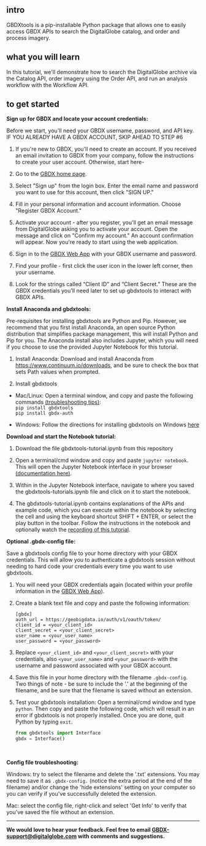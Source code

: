 ## intro 
GBDXtools is a pip-installable Python package that allows one to easily access GBDX APIs to search the DigitalGlobe catalog, and order and process imagery. 

## what you will learn 
In this tutorial, we'll demonstrate how to search the DigitalGlobe archive via the Catalog API, order imagery using the Order API, and run an analysis workflow with the Workflow API. 

## to get started
__Sign up for GBDX and locate your account credentials:__

Before we start, you'll need your GBDX username, password, and API key. IF YOU ALREADY HAVE A GBDX ACCOUNT, SKIP AHEAD TO STEP #6

1. If you're new to GBDX, you'll need to create an account. If you received an email invitation to GBDX from your company, follow the instructions to create your user account. Otherwise, start here-

2. Go to the [GBDX home page](https://gbdx.geobigdata.io/login).

3. Select "Sign up" from the login box. Enter the email name and password you want to use for this account, then click "SIGN UP."

4. Fill in your personal information and account information. Choose "Register GBDX Account."

5. Activate your account - after you register, you'll get an email message from DigitalGlobe asking you to activate your account. Open the message and click on "Confirm my account." An account confirmation will appear. Now you're ready to start using the web application.

6. Sign in to the [GBDX Web App](https://gbdx.geobigdata.io) with your GBDX username and password.

7. Find your profile - first click the user icon in the lower left corner, then your username.

8. Look for the strings called “Client ID” and “Client Secret.” These are the GBDX credentials you'll need later to set up gbdxtools to interact with GBDX APIs.

__Install Anaconda and gbdxtools:__ 

Pre-requisites for installing gbdxtools are Python and Pip. However, we recommend that you first install Anaconda, an open source Python distribution that simplifies package management, this will install Python and Pip for you. The Anaconda install also includes Jupyter, which you will need if you choose to use the provided Jupyter Notebook for this tutorial. 

1. Install Anaconda: Download and install Anaconda from https://www.continuum.io/downloads, and be sure to check the box that sets Path values when prompted.

2. Install gbdxtools 
- Mac/Linux: Open a terminal window, and copy and paste the following commands [(troubleshooting tips)](https://github.com/DigitalGlobe/gbdxtools): <br/>
`pip install gbdxtools` <br/>
`pip install gbdx-auth`

- Windows: Follow the directions for installing gbdxtools on Windows [here](https://github.com/DigitalGlobe/gbdxtools/blob/master/install_windows.md)

__Download and start the Notebook tutorial:__
1. Download the file gbdxtools-tutorial.ipynb from this repository

2. Open a terminal/cmd window and copy and paste `jupyter notebook`. This will open the Jupyter Notebook interface in your browser [(documentation here)](https://jupyter.readthedocs.io/en/latest/running.html#running). 

3. Within in the Jupyter Notebook interface, navigate to where you saved the gbdxtools-tutorials.ipynb file and click on it to start the notebook. 

4. The gbdxtools-tutorial.ipynb contains explanations of the APIs and example code, which you can execute within the notebook by selecting the cell and using the keyboard shortcut SHIFT + ENTER, or select the play button in the toolbar. Follow the instructions in the notebook and optionally watch the [recording of this tutorial](https://digitalglobe.wistia.com/medias/u3tmwds3xo). 
 
__Optional .gbdx-config file:__

Save a gbdxtools config file to your home directory with your GBDX credentials. This will allow you to authenticate a gbdxtools session without needing to hard code your credentials every time you want to use gbdxtools.   

1. You will need your GBDX credentials again (located within your profile information in the [GBDX Web App](https://gbdx.geobigdata.io)).

2. Create a blank text file and copy and paste the following information:
    ```
    [gbdx]
    auth_url = https://geobigdata.io/auth/v1/oauth/token/
    client_id = <your_client_id>
    client_secret = <your_client_secret>
    user_name = <your_user_name>
    user_password = <your_password>
    ```
3. Replace `<your_client_id>` and `<your_client_secret>` with your credentials, also `<your_user_name>` and `<your_password>` with the username and password associated with your GBDX account. 

4. Save this file in your home directory with the filename `.gbdx-config`. Two things of note - be sure to include the '.' at the beginning of the filename, and be sure that the filename is saved without an extension. 

5. Test your gbdxtools installation: Open a terminal/cmd window and type `python`. Then copy and paste the following code, which will result in an error if gbdxtools is not properly installed. Once you are done, quit Python by typing `exit`. 

   ```python
   from gbdxtools import Interface
   gbdx = Interface()
   ```
<br/>

__Config file troubleshooting:__

Windows: try to select the filename and delete the '.txt' extensions. You may need to save it as `.gbdx-config.` (notice the extra period at the end of the filename) and/or change the 'hide extensions' setting on your computer so you can verify if you've successfully deleted the extension. 

Mac: select the config file, right-click and select 'Get Info' to verify that you've saved the file without an extension. 

___
__We would love to hear your feedback. Feel free to email GBDX-support@digitalglobe.com with comments and suggestions.__
